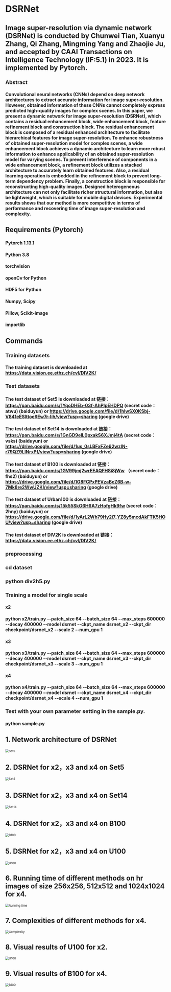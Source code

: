 # DSRNet
## Image super-resolution via dynamic network (DSRNet) is conducted by Chunwei Tian, Xuanyu Zhang, Qi Zhang, Mingming Yang and Zhaojie Ju, and accepted by CAAI Transactions on Intelligence Technology (IF:5.1) in 2023. It is implemented by Pytorch. 

### Abstract
#### Convolutional neural networks (CNNs) depend on deep network architectures to extract accurate information for image super-resolution. However, obtained information of these CNNs cannot completely express predicted high-quality images for complex scenes. In this paper, we present a dynamic network for image super-resolution (DSRNet), which contains a residual enhancement block, wide enhancement block, feature refinement block and construction block. The residual enhancement block is composed of a residual enhanced architecture to facilitate hierarchical features for image super-resolution. To enhance robustness of obtained super-resolution model for complex scenes, a wide enhancement block achieves a dynamic architecture to learn more robust information to enhance applicability of an obtained super-resolution model for varying scenes. To prevent interference of components in a wide enhancement block, a refinement block utilizes a stacked architecture to accurately learn obtained features. Also, a residual learning operation is embedded in the refinement block to prevent long-term dependency problem. Finally, a construction block is responsible for reconstructing high-quality images. Designed heterogeneous architecture can not only facilitate richer structural information, but also be lightweight, which is suitable for mobile digital devices. Experimental results shows that our method is more competitive in terms of performance and recovering time of image super-resolution and complexity. 



## Requirements (Pytorch)  
#### Pytorch 1.13.1

#### Python 3.8

#### torchvision

#### openCv for Python

#### HDF5 for Python

#### Numpy, Scipy

#### Pillow, Scikit-image

#### importlib

## Commands
### Training datasets

#### The training dataset is downloaded at https://data.vision.ee.ethz.ch/cvl/DIV2K/

### Test datasets

#### The test dataset of Set5 is downloaded at 链接：https://pan.baidu.com/s/1YqoDHEb-03f-AhPIpEHDPQ (secret code：atwu) (baiduyun) or https://drive.google.com/file/d/1hlwSX0KSbj-V841eESlttoe9Ew7r-Iih/view?usp=sharing (google drive)

#### The test dataset of Set14 is downloaded at 链接：https://pan.baidu.com/s/1GnGD9elL0pxakS6XJmj4tA (secret code：vsks) (baiduyun) or https://drive.google.com/file/d/1us_0sLBFxFZe92wzIN-r79QZ9LINrxPf/view?usp=sharing (google drive)

#### The test dataset of B100 is downloaded at 链接：https://pan.baidu.com/s/1GV99jmj2wrEEAQFHSi8jWw （secret code：fhs2) (baiduyun) or https://drive.google.com/file/d/1G8FCPxPEVzaBcZ6B-w-7Mk8re2WwUZKl/view?usp=sharing (google drive)

#### The test dataset of Urban100 is downloaded at 链接：https://pan.baidu.com/s/15k55SkO6H6A7zHofgHk9fw (secret code：2hny) (baiduyun) or https://drive.google.com/file/d/1yArL2Wh79Hy2i7_YZ8y5mcdAkFTK5HOU/view?usp=sharing (google drive)

#### The test dataset of DIV2K is downloaded at 链接：https://data.vision.ee.ethz.ch/cvl/DIV2K/

### preprocessing

### cd dataset

### python div2h5.py

### Training a model for single scale

#### x2
#### python x2/train.py --patch_size 64 --batch_size 64 --max_steps 600000 --decay 400000 --model dsrnet --ckpt_name dsrnet_x2 --ckpt_dir checkpoint/dsrnet_x2 --scale 2 --num_gpu 1
#### x3
#### python x3/train.py --patch_size 64 --batch_size 64 --max_steps 600000 --decay 400000 --model dsrnet --ckpt_name dsrnet_x3 --ckpt_dir checkpoint/dsrnet_x3 --scale 3 --num_gpu 1
#### x4
#### python x4/train.py --patch_size 64 --batch_size 64 --max_steps 600000 --decay 400000 --model dsrnet --ckpt_name dsrnet_x4 --ckpt_dir checkpoint/dsrnet_x4 --scale 4 --num_gpu 1

### Test with your own parameter setting in the sample.py.

#### python sample.py


## 1. Network architecture of DSRNet

<img src="./results/Figure 1.png" alt="Set5" style="zoom:67%;" />

## 2. DSRNet for x2，x3 and x4 on Set5

<img src="./results/Set5.png" alt="Set5" style="zoom:67%;" />

## 3. DSRNet for x2，x3 and x4 on Set14

<img src="./results/Set14.png" alt="Set14" style="zoom:67%;" />

## 4. DSRNet for x2，x3 and x4  on B100

<img src="./results/B100.png" alt="B100" style="zoom:67%;" />

## 5. DSRNet for x2，x3 and x4  on U100

<img src="./results/U100.png" alt="U100" style="zoom:67%;" />

## 6. Running time of different methods on hr images of size 256x256, 512x512 and 1024x1024 for x4.

<img src="./results/Running time.png" alt="Running time" style="zoom:67%;" />

## 7. Complexities of different methods for x4.

<img src="./results/Complexity.png" alt="Complexity" style="zoom:67%;" />

## 8. Visual results of U100 for x2.

<img src="./results/Figure 2.png" alt="U100" style="zoom:67%;" />

## 9. Visual results of B100 for x4.

<img src="./results/Figure 3.png" alt="B100" style="zoom:67%;" />
